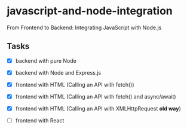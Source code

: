 # javascript-and-node-integration

From Frontend to Backend: Integrating JavaScript with Node.js

## Tasks

- [X] backend with pure Node
- [X] backend with Node and Express.js

- [X] frontend with HTML (Calling an API with fetch())
- [X] frontend with HTML (Calling an API with fetch() and async/await)
- [X] frontend with HTML (Calling an API with XMLHttpRequest **old way**)
- [ ] frontend with React
